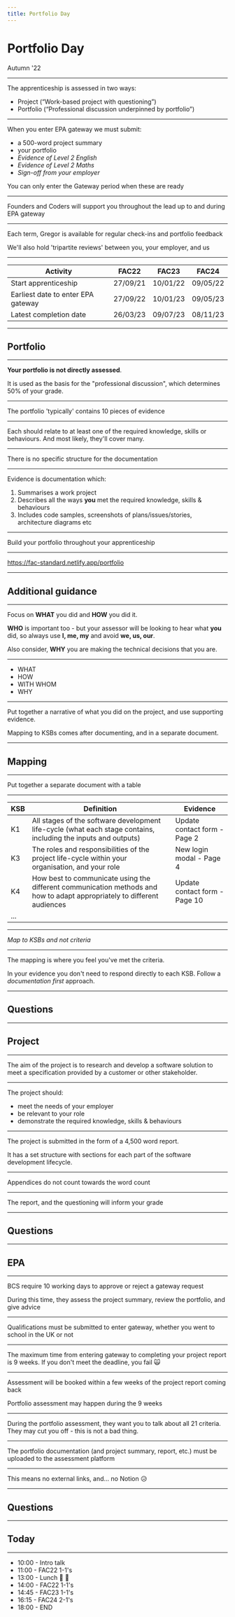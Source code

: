 ```yaml
---
title: Portfolio Day
---
```


# Portfolio Day

Autumn '22

---

The apprenticeship is assessed in two ways:

- Project (“Work-based project with questioning”)
- Portfolio (“Professional discussion underpinned by portfolio”)

---

When you enter EPA gateway we must submit:

- a 500-word project summary
- your portfolio
- _Evidence of Level 2 English_
- _Evidence of Level 2 Maths_
- _Sign-off from your employer_

You can only enter the Gateway period when these are ready

---

Founders and Coders will support you throughout the lead up to and during EPA gateway

---

Each term, Gregor is available for regular check-ins and portfolio feedback

We'll also hold 'tripartite reviews' between you, your employer, and us

---

| Activity                           | FAC22    | FAC23    | FAC24    |
| ---------------------------------- | -------- | -------- | -------- |
| Start apprenticeship               | 27/09/21 | 10/01/22 | 09/05/22 |
| Earliest date to enter EPA gateway | 27/09/22 | 10/01/23 | 09/05/23 |
| Latest completion date             | 26/03/23 | 09/07/23 | 08/11/23 |

---

## Portfolio

---

**Your portfolio is not directly assessed**.

It is used as the basis for the "professional discussion", which determines 50% of your grade.

---

The portfolio 'typically' contains 10 pieces of evidence

---

Each should relate to at least one of the required knowledge, skills or behaviours. And most likely, they'll cover many.

---

There is no specific structure for the documentation

---

Evidence is documentation which:

1. Summarises a work project
1. Describes all the ways **you** met the required knowledge, skills & behaviours
1. Includes code samples, screenshots of plans/issues/stories, architecture diagrams etc

---

Build your portfolio throughout your apprenticeship

---

https://fac-standard.netlify.app/portfolio

---

## Additional guidance

---

Focus on **WHAT** you did and **HOW** you did it.

**WHO** is important too - but your assessor will be looking to hear what **you** did, so always use **I, me, my** and avoid **we, us, our**.

Also consider, **WHY** you are making the technical decisions that you are.

---

- WHAT
- HOW
- WITH WHOM
- WHY

---

Put together a narrative of what you did on the project, and use supporting evidence.

Mapping to KSBs comes after documenting, and in a separate document.

---

## Mapping

---

Put together a separate document with a table

---

| KSB | Definition                                                                                                              | Evidence                      |
| --- | ----------------------------------------------------------------------------------------------------------------------- | ----------------------------- |
| K1  | All stages of the software development life-cycle (what each stage contains, including the inputs and outputs)          | Update contact form - Page 2  |
| K3  | The roles and responsibilities of the project life-cycle within your organisation, and your role                        | New login modal - Page 4      |
| K4  | How best to communicate using the different communication methods and how to adapt appropriately to different audiences | Update contact form - Page 10 |
| ... |                                                                                                                         |                               |

---

_Map to KSBs and not criteria_

---

The mapping is where you feel you've met the criteria.

In your evidence you don't need to respond directly to each KSB. Follow a _documentation first_ approach.

---

## Questions

---

## Project

---

The aim of the project is to research and develop a software solution to meet a specification provided by a customer or other stakeholder.

---

The project should:

- meet the needs of your employer
- be relevant to your role
- demonstrate the required knowledge, skills & behaviours

---

The project is submitted in the form of a 4,500 word report.

It has a set structure with sections for each part of the software development lifecycle.

---

Appendices do not count towards the word count

---

The report, and the questioning will inform your grade

---

## Questions

---

## EPA

---

BCS require 10 working days to approve or reject a gateway request

During this time, they assess the project summary, review the portfolio, and give advice

---

Qualifications must be submitted to enter gateway, whether you went to school in the UK or not

---

The maximum time from entering gateway to completing your project report is 9 weeks. If you don't meet the deadline, you fail 🙀

---

Assessment will be booked within a few weeks of the project report coming back

Portfolio assessment may happen during the 9 weeks

---

During the portfolio assessment, they want you to talk about all 21 criteria. They may cut you off - this is not a bad thing.

---

The portfolio documentation (and project summary, report, etc.) must be uploaded to the assessment platform

---

This means no external links, and... no Notion 😥

---

## Questions

---

## Today

---

- 10:00 - Intro talk
- 11:00 - FAC22 1-1's
- 13:00 - Lunch 🥗 🥙
- 14:00 - FAC22 1-1's
- 14:45 - FAC23 1-1's
- 16:15 - FAC24 2-1's
- 18:00 - END
